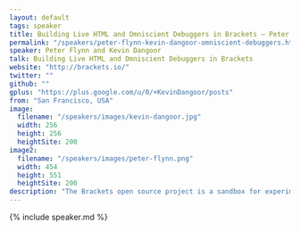 ```yaml
---
layout: default
tags: speaker
title: Building Live HTML and Omniscient Debuggers in Brackets – Peter Flynn and Kevin Dangoor
permalink: "/speakers/peter-flynn-kevin-dangoor-omniscient-debuggers.html"
speaker: Peter Flynn and Kevin Dangoor
talk: Building Live HTML and Omniscient Debuggers in Brackets
website: "http://brackets.io/"
twitter: ""
github: ""
gplus: "https://plus.google.com/u/0/+KevinDangoor/posts"
from: "San Francisco, USA"
image:
  filename: "/speakers/images/kevin-dangoor.jpg"
  width: 256
  height: 256
  heightSite: 200
image2:
  filename: "/speakers/images/peter-flynn.png"
  width: 454
  height: 551
  heightSite: 200
description: "The Brackets open source project is a sandbox for experimenting with new ideas in web tooling. In this session, lead Brackets developers will explain how two of them work: Live HTML Development, and a new approach to debugging JavaScript codenamed Theseus. We’ll discuss the guts of as-you-type HTML preview: correlating the HTML in your editor to the DOM in your browser, tracking diffs, and applying them as incremental DOM updates. We’ll also talk about Theseus, a project we’ve built in partnership with MIT. Theseus provides an “omniscient” view of your JavaScript’s execution flow, spanning code executing in the browser and Node. Everything is open source, so you can use these techniques and code in your own applications."
---
```


{% include speaker.md %}
